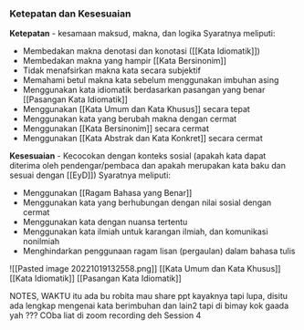 ### Ketepatan dan Kesesuaian
**Ketepatan** - kesamaan maksud, makna, dan logika
Syaratnya meliputi: 
- Membedakan makna denotasi dan konotasi ([[Kata Idiomatik]])
- Membedakan makna yang hampir [[Kata Bersinonim]]
- Tidak menafsirkan makna kata secara subjektif
- Memahami betul makna kata sebelum menggunakan imbuhan asing
- Menggunakan kata idiomatik berdasarkan pasangan yang benar [[Pasangan Kata Idiomatik]]
- Menggunakan [[Kata Umum dan Kata Khusus]] secara tepat
- Menggunakan kata yang berubah makna dengan cermat
- Menggunakan [[Kata Bersinonim]] secara cermat
- Menggunakan [[Kata Abstrak dan Kata Konkret]] secara cermat

**Kesesuaian** - Kecocokan dengan konteks sosial (apakah kata dapat diterima oleh pendengar/pembaca dan apakah merupakan kata baku dan sesuai dengan [[EyD]])
Syaratnya meliputi:
- Menggunakan [[Ragam Bahasa yang Benar]]
- Menggunakan kata yang berhubungan dengan nilai sosial dengan cermat
- Menggunakan kata dengan nuansa tertentu
- Menggunakan kata ilmiah untuk karangan ilmiah, dan komunikasi nonilmiah
- Menghindarkan penggunaan ragam lisan (pergaulan) dalam bahasa tulis

![[Pasted image 20221019132558.png]]
[[Kata Umum dan Kata Khusus]]
[[Kata Idiomatik]]
[[Pasangan Kata Idiomatik]]

NOTES, WAKTU itu ada bu robita mau share ppt kayaknya tapi lupa, disitu ada lengkap mengenai kata berimbuhan dan lain2 tapi di bimay kok gaada yah ???
COba liat di zoom recording deh
Session 4
